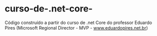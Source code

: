 # curso-de-.net-core-
Código construído a partir do curso de .net Core do professor Eduardo Pires (Microsoft Regional Director - MVP - www.eduardopires.net.br)